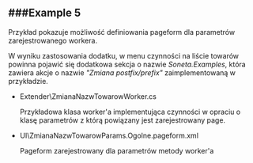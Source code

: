 ###Example 5
-----------------------------------------------------------------------------------------------------

Przykład pokazuje możliwość definiowania pageform dla parametrów zarejestrowanego workera.

W wyniku zastosowania dodatku, w menu czynności na liście towarów powinna pojawić się dodatkowa 
sekcja o nazwie *Soneta.Examples*, która zawiera akcje o nazwie *"Zmiana postfix/prefix"* zaimplementowaną 
w przykładzie.

* Extender\ZmianaNazwTowarowWorker.cs

    Przykładowa klasa worker'a implementująca czynności w opraciu o klasę parametrów z którą powiązany jest zarejestrowany page.
* UI\ZmianaNazwTowarowParams.Ogolne.pageform.xml

    Pageform zarejestrowany dla parametrów metody worker'a
